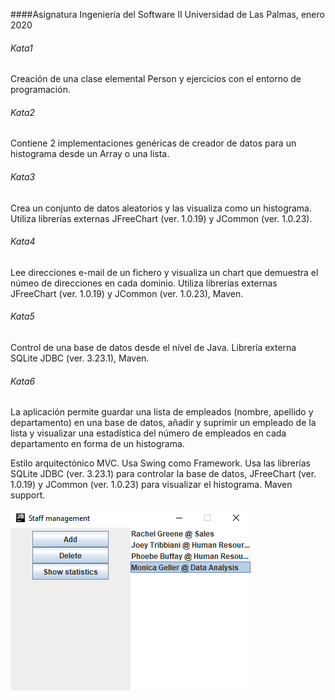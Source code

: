####Asignatura Ingeniería del Software II
Universidad de Las Palmas, enero 2020
###### Kata1
Creación de una clase elemental Person y ejercicios con el entorno de programación. 
###### Kata2
Contiene 2 implementaciones genéricas de creador de datos para un histograma desde un Array o una lista.
###### Kata3
Crea un conjunto de datos aleatorios y las visualiza como un histograma. Utiliza librerías externas JFreeChart (ver. 1.0.19) y JCommon (ver. 1.0.23).    
###### Kata4
Lee direcciones e-mail de un fichero y visualiza un chart que demuestra el númeo de direcciones en cada dominio. Utiliza librerías externas JFreeChart (ver. 1.0.19) y JCommon (ver. 1.0.23), Maven.    
###### Kata5
Control de una base de datos desde el nível de Java. Librería externa SQLite JDBC (ver. 3.23.1), Maven.
###### Kata6
La aplicación permite guardar una lista de empleados (nombre, apellido y departamento) en una base de datos, añadir y suprimir un empleado de la lista y visualizar una estadística del número de empleados en cada departamento en forma de un histograma.

Estilo arquitectónico MVC. Usa Swing como Framework. Usa las librerías SQLite JDBC (ver. 3.23.1) para controlar la base de datos, JFreeChart (ver. 1.0.19) y JCommon (ver. 1.0.23) para visualizar el histograma. Maven support.

<img src="https://raw.githubusercontent.com/azawadzka/ULPGC-IS2-Katas/master/Kata6/img.png">
